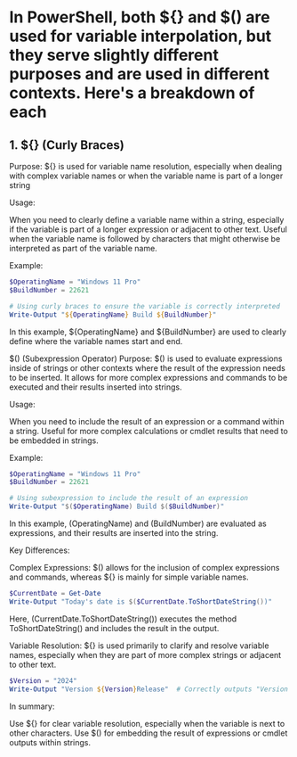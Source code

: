 # In PowerShell, both ${} and $() are used for variable interpolation, but they serve slightly different purposes and are used in different contexts. Here's a breakdown of each

## 1. ${} (Curly Braces)

Purpose: ${} is used for variable name resolution, especially when dealing with complex variable names or when the variable name is part of a longer string

Usage:

When you need to clearly define a variable name within a string, especially if the variable is part of a longer expression or adjacent to other text.
Useful when the variable name is followed by characters that might otherwise be interpreted as part of the variable name.

Example:

```powershell
$OperatingName = "Windows 11 Pro"
$BuildNumber = 22621

# Using curly braces to ensure the variable is correctly interpreted
Write-Output "${OperatingName} Build ${BuildNumber}"
```

In this example, ${OperatingName} and ${BuildNumber} are used to clearly define where the variable names start and end.

$() (Subexpression Operator)
Purpose: $() is used to evaluate expressions inside of strings or other contexts where the result of the expression needs to be inserted. It allows for more complex expressions and commands to be executed and their results inserted into strings.

Usage:

When you need to include the result of an expression or a command within a string.
Useful for more complex calculations or cmdlet results that need to be embedded in strings.

Example:

```powershell
$OperatingName = "Windows 11 Pro"
$BuildNumber = 22621

# Using subexpression to include the result of an expression
Write-Output "$($OperatingName) Build $($BuildNumber)"
```

In this example, $($OperatingName) and $($BuildNumber) are evaluated as expressions, and their results are inserted into the string.

Key Differences:

Complex Expressions: $() allows for the inclusion of complex expressions and commands, whereas ${} is mainly for simple variable names.

```powershell
$CurrentDate = Get-Date
Write-Output "Today's date is $($CurrentDate.ToShortDateString())"
```

Here, $($CurrentDate.ToShortDateString()) executes the method ToShortDateString() and includes the result in the output.

Variable Resolution: ${} is used primarily to clarify and resolve variable names, especially when they are part of more complex strings or adjacent to other text.

```powershell
$Version = "2024"
Write-Output "Version ${Version}Release"  # Correctly outputs "Version 2024Release"
```

In summary:

Use ${} for clear variable resolution, especially when the variable is next to other characters.
Use $() for embedding the result of expressions or cmdlet outputs within strings.
